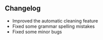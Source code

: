 ## Changelog

- Improved the automatic cleaning feature
- Fixed some grammar spelling mistakes
- Fixed some minor bugs
